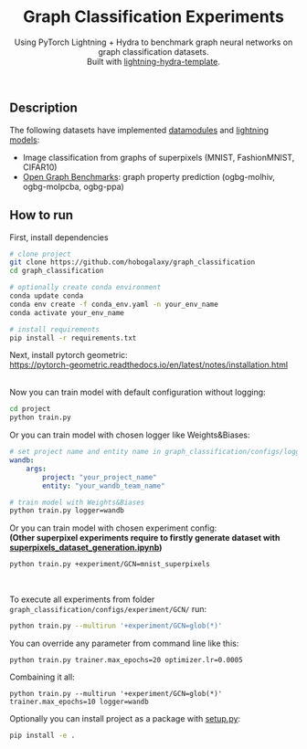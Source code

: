 <div align="center">    
 
# Graph Classification Experiments 
Using PyTorch Lightning + Hydra to benchmark graph neural networks on graph classification datasets.<br>
Built with [lightning-hydra-template](https://github.com/hobogalaxy/lightning-hydra-template).
</div>
<br>

## Description
The following datasets have implemented [datamodules](project/src/datamodules) and [lightning models](project/src/models):
- Image classification from graphs of superpixels (MNIST, FashionMNIST, CIFAR10)
- [Open Graph Benchmarks](https://ogb.stanford.edu/docs/graphprop/): graph property prediction (ogbg-molhiv, ogbg-molpcba, ogbg-ppa)

## How to run
First, install dependencies
```bash
# clone project
git clone https://github.com/hobogalaxy/graph_classification
cd graph_classification

# optionally create conda environment
conda update conda
conda env create -f conda_env.yaml -n your_env_name
conda activate your_env_name

# install requirements
pip install -r requirements.txt
```
Next, install pytorch geometric:<br>
https://pytorch-geometric.readthedocs.io/en/latest/notes/installation.html
<br>
<br>


Now you can train model with default configuration without logging:
```bash
cd project
python train.py
```

Or you can train model with chosen logger like Weights&Biases:
```yaml
# set project name and entity name in graph_classification/configs/logger/wandb.yaml
wandb:
    args:
        project: "your_project_name"
        entity: "your_wandb_team_name"
```
```bash
# train model with Weights&Biases
python train.py logger=wandb
```

Or you can train model with chosen experiment config:<br>
<b>(Other superpixel experiments require to firstly generate dataset with 
[superpixels_dataset_generation.ipynb](project/notebooks/superpixels_dataset_generation.ipynb))</b>
```bash
python train.py +experiment/GCN=mnist_superpixels
```
<br>

To execute all experiments from folder `graph_classification/configs/experiment/GCN/` run:
```bash
python train.py --multirun '+experiment/GCN=glob(*)'
```

You can override any parameter from command line like this:
```
python train.py trainer.max_epochs=20 optimizer.lr=0.0005
```

Combaining it all:
```
python train.py --multirun '+experiment/GCN=glob(*)' trainer.max_epochs=10 logger=wandb
```

Optionally you can install project as a package with [setup.py](setup.py):
```bash
pip install -e .
```
<br>
